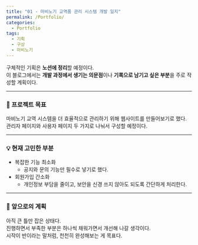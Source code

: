 ```yaml
---
title: "01 - 마비노기 교역품 관리 시스템 개발 일지"
permalink: /Portfolio/
categories:
  - Portfolio
tags:
  - 기획
  - 구상
  - 마비노기
---
```



구체적인 기획은 **노션에 정리**할 예정이다.  
이 블로그에서는 **개발 과정에서 생기는 의문점**이나 **기록으로 남기고 싶은 부분**을 주로 작성할 계획이다.

--- 

### 🎯 프로젝트 목표  
마비노기 교역 시스템을 더 효율적으로 관리하기 위해 웹사이트를 만들어보기로 했다.
관리자 페이지와 사용자 페이지 두 가지로 나눠서 구성할 예정이다.

---

### 💡 현재 고민한 부분  
- 복잡한 기능 최소화
  - 공지와 문의 기능만 필수로 넣기로 했다.
- 회원가입 간소화
  - 개인정보 부담을 줄이고, 보안을 신경 쓰지 않아도 되도록 간단하게 처리한다.

---

### 🚀 앞으로의 계획
아직 큰 틀만 잡은 상태다.  
진행하면서 부족한 부분은 하나씩 채워가면서 개선해 나갈 생각이다.  
시작이 반이라는 말처럼, 천천히 완성해보는 게 목표다.
